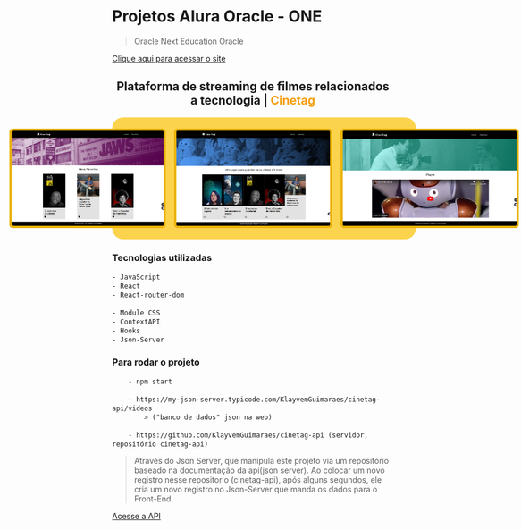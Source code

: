 # Projetos Alura Oracle - ONE
 > Oracle Next Education Oracle

[Clique aqui para acessar o site](https://klayvemguimaraes.github.io/Alura-Play/)

<h2 align="center">Plataforma de streaming de filmes relacionados a tecnologia | <span span style="color: #f59e0b;">Cinetag</span></h2>

<div align="center" style="width: 100%; margin: 0 auto; display: flex; gap: 15px; justify-content: center; background-color: #fcd34d; padding: 20px; border: 5px solid fcd34d; border-radius: 20px;">
    <img height="170px" src="./src/img/cinetagFavoritos.png" style="border: 4px solid #eab308; border-radius: 6px;"></img>
    <img height="170px" src="./src/img/cinetagHome.png" style="border: 4px solid #eab308; border-radius: 6px;"></img>
    <img height="170px" src="./src/img/cinetagSection.png" style="border: 4px solid #eab308; border-radius: 6px;"></img>
</div>

### Tecnologias utilizadas
    - JavaScript
    - React
    - React-router-dom

    - Module CSS
    - ContextAPI
    - Hooks
    - Json-Server

### Para rodar o projeto
        - npm start

        - https://my-json-server.typicode.com/KlayvemGuimaraes/cinetag-api/videos 
            > ("banco de dados" json na web)

        - https://github.com/KlayvemGuimaraes/cinetag-api (servidor, repositório cinetag-api)

> Através do Json Server, que manipula este projeto via um repositório baseado na documentação da api(json server).
> Ao colocar um novo registro nesse repositorio (cinetag-api), após alguns segundos, ele cria um novo registro no Json-Server que manda os dados para o Front-End. 

[Acesse a API](https://my-json-server.typicode.com/)